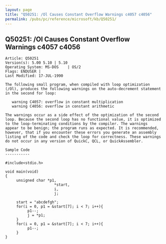 ```yaml
---
layout: page
title: "Q50251: /Ol Causes Constant Overflow Warnings c4057 c4056"
permalink: /pubs/pc/reference/microsoft/kb/Q50251/
---
```


## Q50251: /Ol Causes Constant Overflow Warnings c4057 c4056

	Article: Q50251
	Version(s): 5.00 5.10 | 5.10
	Operating System: MS-DOS    | OS/2
	Flags: ENDUSER |
	Last Modified: 17-JUL-1990
	
	The following small program, when compiled with loop optimization
	(/Ol), produces the following warnings on the auto-decrement statement
	in the second for loop:
	
	   warning C4057: overflow in constant multiplication
	   warning C4056: overflow in constant arithmetic
	
	The warnings occur as a side effect of the optimization of the second
	loop. Because the second loop has no functional value, it is optimized
	to the loop-terminating conditions by the compiler. The warnings
	appear to be benign; the program runs as expected. It is recommended,
	however, that if you encounter these errors you generate an assembly
	listing of the code and check the loop for correctness. These warnings
	do not occur in any version of QuickC, QCL, or QuickAssembler.
	
	Sample Code
	-----------
	
	#include<stdio.h>
	
	void main(void)
	{
	     unsigned char *p1,
	                      *start,
	                      i,
	                      j;
	
	     start = "abcdefgh";
	     for(i = 0, p1 = &start[7]; i < 7; i++){
	          p1--;
	          j = *p1;
	     }
	     for(i = 0, p1 = &start[7]; i < 7; i++){
	          p1--;
	     }
	}
